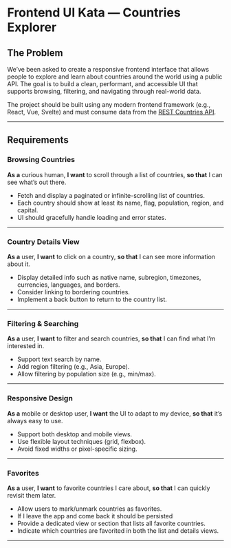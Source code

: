 # Frontend UI Kata — Countries Explorer

## The Problem

We’ve been asked to create a responsive frontend interface that allows people to explore and learn about countries around the world using a public API. The goal is to build a clean, performant, and accessible UI that supports browsing, filtering, and navigating through real-world data.

The project should be built using any modern frontend framework (e.g., React, Vue, Svelte) and must consume data from the [REST Countries API](https://restcountries.com/).

---

## Requirements

### Browsing Countries

**As a** curious human, **I want** to scroll through a list of countries, **so that** I can see what’s out there.

- Fetch and display a paginated or infinite-scrolling list of countries.
- Each country should show at least its name, flag, population, region, and capital.
- UI should gracefully handle loading and error states.

---

### Country Details View

**As a** user, **I want** to click on a country, **so that** I can see more information about it.

- Display detailed info such as native name, subregion, timezones, currencies, languages, and borders.
- Consider linking to bordering countries.
- Implement a back button to return to the country list.

---

### Filtering & Searching

**As a** user, **I want** to filter and search countries, **so that** I can find what I’m interested in.

- Support text search by name.
- Add region filtering (e.g., Asia, Europe).
- Allow filtering by population size (e.g., min/max).

---

### Responsive Design

**As a** mobile or desktop user, **I want** the UI to adapt to my device, **so that** it’s always easy to use.

- Support both desktop and mobile views.
- Use flexible layout techniques (grid, flexbox).
- Avoid fixed widths or pixel-specific sizing.

---

### Favorites

**As a** user, **I want** to favorite countries I care about, **so that** I can quickly revisit them later.

- Allow users to mark/unmark countries as favorites.
- If I leave the app and come back it should be persisted
- Provide a dedicated view or section that lists all favorite countries.
- Indicate which countries are favorited in both the list and details views.

---
